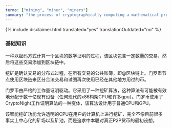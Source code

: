```yaml
---
terms: ["mining", "miner", "miners"]
summary: "the process of cryptographically computing a mathematical proof for a block, containing a number of transactions, which is then added to the blockchain"
---
```


{% include disclaimer.html translated="yes" translationOutdated="no" %}
### 基础知识

一种以密码方式计算一个区块的数学证明的过程，该区块包含一定数量的交易，然后将这些交易添加到区块链中。

挖矿是确认交易的分布式过程，在所有交易的公共账簿，即@区块链上。门罗币节点使用区块链来区分合法交易和试图再次使用已经在其他地方用过的币。

门罗币由严格的工作量证明驱动。它采用了一种挖矿算法，这种算法有可能被有效地分配于数十亿现有设备（任何现代的x86构架CPU和许多gpu）。门罗币使用了CryptoNight工作证明算法的一种变体，该算法设计用于普通CPU和GPU。

该智能挖矿功能允许透明的CPU在用户的计算机上进行挖矿，完全不像目前很多事实上中心化的矿场以及矿池，而是追求中本聪对真正P2P货币的最初设想。
